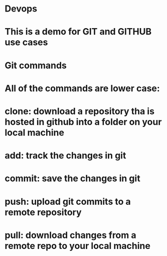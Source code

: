 # Devops
# This is a demo for GIT and GITHUB use cases

# Git commands
# All of the commands are lower case:
# clone: download a repository tha is hosted in github into a folder on your local machine
# add: track the changes in git
# commit: save the changes in git
# push: upload git commits to a remote repository
# pull: download changes from a remote repo to your local machine

